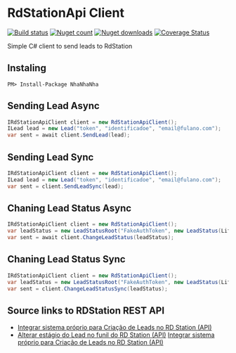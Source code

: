 # RdStationApi Client
[![Build status](https://ci.appveyor.com/api/projects/status/a88qv14kqynn6b7x?svg=true)](https://ci.appveyor.com/project/FortesTecnologia/rsstationapi)
[![Nuget count](http://img.shields.io/nuget/v/RdStationApi.Client.svg)](http://www.nuget.org/packages/RdStationApi.Client/)
[![Nuget downloads](http://img.shields.io/nuget/dt/RdStationApi.Client.svg)](http://www.nuget.org/packages/RdStationApi.Client/)
[![Coverage Status](https://coveralls.io/repos/fortesinformatica/RdStationApi/badge.svg?branch=master&service=github)](https://coveralls.io/github/fortesinformatica/RdStationApi?branch=master)


Simple C# client to send leads to RdStation

## Instaling

````
PM> Install-Package NhaNhaNha
````

## Sending Lead Async

````csharp
IRdStationApiClient client = new RdStationApiClient();
ILead lead = new Lead("token", "identificadoe", "email@fulano.com");
var sent = await client.SendLead(lead);
````

## Sending Lead Sync

````csharp
IRdStationApiClient client = new RdStationApiClient();
ILead lead = new Lead("token", "identificadoe", "email@fulano.com");
var sent = client.SendLeadSync(lead);
````

## Chaning Lead Status Async

````csharp
IRdStationApiClient client = new RdStationApiClient();
var leadStatus = new LeadStatusRoot("FakeAuthToken", new LeadStatus(LifeCycleLeadStage.LeadQualificado, true));
var sent = await client.ChangeLeadStatus(leadStatus);
````

## Chaning Lead Status Sync

````csharp
IRdStationApiClient client = new RdStationApiClient();
var leadStatus = new LeadStatusRoot("FakeAuthToken", new LeadStatus(LifeCycleLeadStage.LeadQualificado, true));
var sent = client.ChangeLeadStatusSync(leadStatus);
````


## Source links to RDStation REST API

- [Integrar sistema próprio para Criação de Leads no RD Station (API)](http://ajuda.rdstation.com.br/hc/pt-br/articles/200310589--Integrar-sistema-pr%C3%B3prio-para-Cria%C3%A7%C3%A3o-de-Leads-no-RD-Station-API-)
- [Alterar estágio do Lead no funil do RD Station (API)](http://ajuda.rdstation.com.br/hc/pt-br/articles/200310699-Alterar-est%C3%A1gio-do-Lead-no-funil-do-RD-Station-API-)
[Integrar sistema próprio para Criação de Leads no RD Station (API)](http://ajuda.rdstation.com.br/hc/pt-br/articles/200310589--Integrar-sistema-pr%C3%B3prio-para-Cria%C3%A7%C3%A3o-de-Leads-no-RD-Station-API-)
